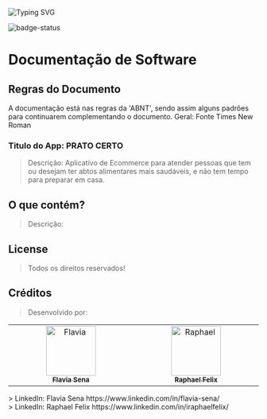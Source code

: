 ![Typing SVG](https://readme-typing-svg.herokuapp.com/?color=000000&size=40&center=true&vCenter=true&width=1000&lines=+Bem+Vindo+a+Documentação+do+App!)

![badge-status](https://img.shields.io/badge/status-Em_Desenvolvimento-green?style=for-the-badge)

# Documentação de Software


## Regras do Documento

A documentação está nas regras da 'ABNT', sendo assim alguns padrões para continuarem complementando o documento. Geral: Fonte Times New Roman

### Titulo do App: PRATO CERTO

> Descrição:
Aplicativo de Ecommerce para atender pessoas que tem ou desejam ter abtos alimentares mais saudáveis, e não tem tempo para preparar em casa.


## O que contém?

> Descrição:

## License

> Todos os direitos reservados!

## Créditos

> Desenvolvido por: 
<table>
  <tbody>
    <tr>      
      <td align="center" valign="top" width="14.28%"><a href="https://github.com/FlaviaSena"><img src="https://avatars.githubusercontent.com/u/106356705?v=4" width="100px;" alt="Flavia"/><br /><sub><b>Flavia Sena</b></sub></a><br /><a href="https://github.com/FlaviaSena/Projeto_Lean_Startup_Nivel_Tecnico" title="Code"></a></td>
       <td align="center" valign="top" width="14.28%"><a href="https://github.com/felixraphael"><img src="https://avatars.githubusercontent.com/u/106356357?v=4" width="100px;" alt="Raphael"/><br /><sub><b>Raphael Felix</b></sub></a><br /><a href="https://https://github.com/FlaviaSena/Projeto_Lean_Startup_Nivel_Tecnico" title="Code"></a></td>
  </tbody>
</table>
> LinkedIn: Flavia Sena https://www.linkedin.com/in/flavia-sena/
<br>
> LinkedIn: Raphael Felix https://www.linkedin.com/in/iraphaelfelix/


